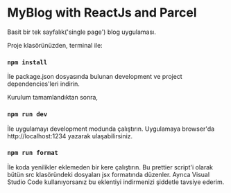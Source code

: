 # MyBlog with ReactJs and Parcel

Basit bir tek sayfalık('single page') blog uygulaması.

Proje klasörünüzden, terminal ile:

### `npm install`

İle package.json dosyasında bulunan development ve project dependencies'leri indirin.

Kurulum tamamlandıktan sonra,

### `npm run dev`

İle uygulamayı development modunda çalıştırın.
Uygulamaya browser'da http://localhost:1234 yazarak ulaşabilirsiniz.

### `npm run format`

İle koda yenilikler eklemeden bir kere çalıştırın.
Bu prettier script'i olarak bütün src klasöründeki dosyaları 
jsx formatında düzenler. Ayrıca Visual Studio Code kullanıyorsanız
bu eklentiyi indirmenizi şiddetle tavsiye ederim.